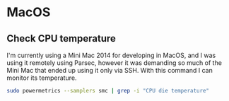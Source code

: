 # MacOS

## Check CPU temperature

I'm currently using a Mini Mac 2014 for developing in MacOS, and I was using it remotely using Parsec, however it was demanding so much of the Mini Mac that ended up using it only via SSH. With this command I can monitor its temperature.

```bash
sudo powermetrics --samplers smc | grep -i "CPU die temperature"
```
